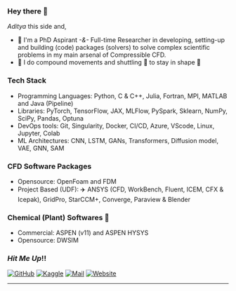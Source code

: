 ### Hey there 👋

_Aditya_ this side and, 

* :telescope: I'm a PhD Aspirant _-&-_ Full-time Researcher in developing, setting-up and building (code) packages (solvers) to solve complex scientific problems in my main arsenal of Compressible CFD.
* :runner: I do compound movements and shuttling 🏸 to stay in shape :muscle:

### Tech Stack

* Programming Languages: Python, C & C++, Julia, Fortran, MPI, MATLAB and Java (Pipeline)
* Libraries: PyTorch, TensorFlow, JAX, MLFlow, PySpark, Sklearn, NumPy, SciPy, Pandas, Optuna
* DevOps tools: Git, Singularity, Docker, CI/CD, Azure, VScode, Linux, Jupyter, Colab
* ML Architectures: CNN, LSTM, GANs, Transformers, Diffusion model, VAE, GNN, SAM

### CFD Software Packages
* Opensource: OpenFoam and FDM
* Project Based (UDF): ✈️ ANSYS (CFD, WorkBench, Fluent, ICEM, CFX & Icepak), GridPro, StarCCM+, Converge, Paraview & Blender  

### Chemical (Plant) Softwares 🧪
* Commercial: ASPEN (v11) and ASPEN HYSYS
* Opensource: DWSIM


### _Hit Me Up_!!
[![GitHub](https://img.shields.io/badge/GitHub-100000?style=for-the-badge&logo=github&logoColor=white)](https://github.com/adityaIyerramesh98)
[![Kaggle](https://img.shields.io/badge/Kaggle-20BEFF?style=for-the-badge&logo=kaggle&logoColor=white)](https://www.kaggle.com/adityaramesh98)
[![Mail](https://img.shields.io/badge/Email-D14836?style=for-the-badge&logo=gmail&logoColor=white)](mailto:iyer.aditya98@yahoo.com)
[![Website](https://img.shields.io/badge/Website-4285F4?style=for-the-badge&logo=google-chrome&logoColor=white)](https://adityaiyerramesh98.github.io)

---


